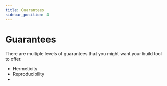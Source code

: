 ```yaml
---
title: Guarantees
sidebar_position: 4
---
```


# Guarantees

There are multiple levels of guarantees that you might want your build tool to offer.

- Hermeticity
- Reproducibility
- 